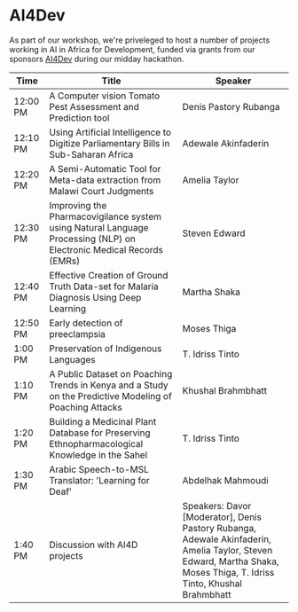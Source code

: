 # AI4Dev

As part of our workshop, we're priveleged to host a number of projects working in AI in Africa for Development, funded via grants from our sponsors [AI4Dev](http://ai4d.ai/) during our midday hackathon.

| Time  | Title                                                                                                                  | Speaker                                                                                 |
| ----- | ---------------------------------------------------------------------------------------------------------------------- | --------------------------------------------------------------------------------------- |
| 12:00 PM | A Computer vision Tomato Pest Assessment and Prediction tool | Denis Pastory Rubanga |
| 12:10 PM | Using Artificial Intelligence to Digitize Parliamentary Bills in Sub-Saharan Africa | Adewale Akinfaderin |
| 12:20 PM | A Semi-Automatic Tool for Meta-data extraction from Malawi Court Judgments | Amelia Taylor |
| 12:30 PM | Improving the Pharmacovigilance system using Natural Language Processing (NLP) on Electronic Medical Records (EMRs) | Steven Edward |
| 12:40 PM | Effective Creation of Ground Truth Data-set for Malaria Diagnosis Using Deep Learning | Martha Shaka |
| 12:50 PM | Early detection of preeclampsia | Moses Thiga |
| 1:00 PM | Preservation of Indigenous Languages | T. Idriss Tinto |
| 1:10 PM | A Public Dataset on Poaching Trends in Kenya and a Study on the Predictive Modeling of Poaching Attacks | Khushal Brahmbhatt |
| 1:20 PM | Building a Medicinal Plant Database for Preserving Ethnopharmacological Knowledge in the Sahel | T. Idriss Tinto |
| 1:30 PM | Arabic Speech-to-MSL Translator: 'Learning for Deaf' | Abdelhak Mahmoudi |
| 1:40 PM | Discussion with AI4D projects | Speakers: Davor [Moderator], Denis Pastory Rubanga, Adewale Akinfaderin, Amelia Taylor, Steven Edward, Martha Shaka, Moses Thiga, T. Idriss Tinto, Khushal Brahmbhatt |